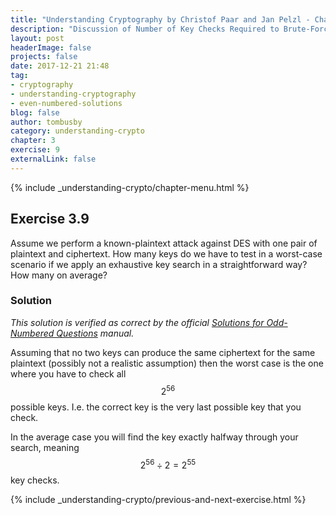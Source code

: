 ```yaml
---
title: "Understanding Cryptography by Christof Paar and Jan Pelzl - Chapter 3 Solutions - Ex3.9"
description: "Discussion of Number of Key Checks Required to Brute-Force a DES Key from a Chosen Plaintext"
layout: post
headerImage: false
projects: false
date: 2017-12-21 21:48
tag:
- cryptography
- understanding-cryptography
- even-numbered-solutions
blog: false
author: tombusby
category: understanding-crypto
chapter: 3
exercise: 9
externalLink: false
---
```


{% include _understanding-crypto/chapter-menu.html %}

## Exercise 3.9

Assume we perform a known-plaintext attack against DES with one pair of plaintext and ciphertext. How many keys do we have to test in a worst-case scenario if we apply an exhaustive key search in a straightforward way? How many on average?

### Solution

*This solution is verified as correct by the official [Solutions for Odd-Numbered Questions](http://wiki.crypto.rub.de/Buch/en/download/Understanding_Cryptography_Odd_Solutions.pdf) manual.*

Assuming that no two keys can produce the same ciphertext for the same plaintext (possibly not a realistic assumption) then the worst case is the one where you have to check all $$2^{56}$$ possible keys. I.e. the correct key is the very last possible key that you check.

In the average case you will find the key exactly halfway through your search, meaning $$2^{56} \div 2 = 2^{55}$$ key checks.

{% include _understanding-crypto/previous-and-next-exercise.html %}
